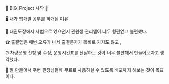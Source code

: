 🚀 BIG_Project 시작 🚀

🖥 내가 앱개발 공부를 하개된 이유

🥋 태권도장에서 사범으로 있으면서 관원생 관리앱이 너무 형편없고 불편했다. 

☎ 출결앱은 매번 오류가 나서 출결문자가 똑바로 가지도 않고 ,

⏰ 차량운행 신청 및 수정, 운행시간표를 전달하는 것이 너무 불편해서 만들어보자고 생각했다.

📌 잘 만들어서 주변 관장님들께 무료로 사용하실 수 있도록 배포까지 해보는 것이 목표이다.
